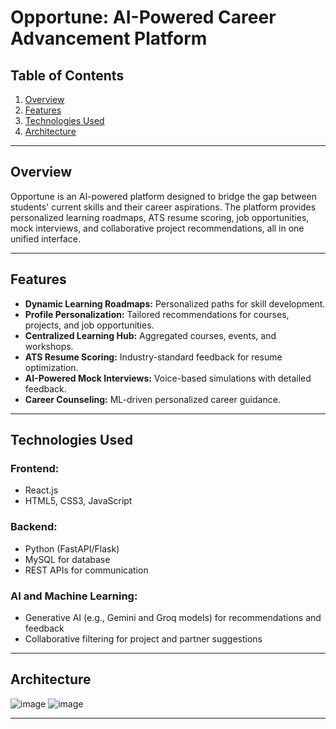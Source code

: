 # **Opportune: AI-Powered Career Advancement Platform**

## **Table of Contents**
1. [Overview](#overview)  
2. [Features](#features)  
3. [Technologies Used](#technologies-used)  
4. [Architecture](#architecture)  

---

## **Overview**
Opportune is an AI-powered platform designed to bridge the gap between students' current skills and their career aspirations. The platform provides personalized learning roadmaps, ATS resume scoring, job opportunities, mock interviews, and collaborative project recommendations, all in one unified interface.

---

## **Features**
- **Dynamic Learning Roadmaps:** Personalized paths for skill development.  
- **Profile Personalization:** Tailored recommendations for courses, projects, and job opportunities.  
- **Centralized Learning Hub:** Aggregated courses, events, and workshops.  
- **ATS Resume Scoring:** Industry-standard feedback for resume optimization.  
- **AI-Powered Mock Interviews:** Voice-based simulations with detailed feedback.  
- **Career Counseling:** ML-driven personalized career guidance.

---

## **Technologies Used**
### **Frontend:**
- React.js  
- HTML5, CSS3, JavaScript  

### **Backend:**
- Python (FastAPI/Flask)  
- MySQL for database  
- REST APIs for communication  

### **AI and Machine Learning:**
- Generative AI (e.g., Gemini and Groq models) for recommendations and feedback  
- Collaborative filtering for project and partner suggestions  

---

## **Architecture**
![image](https://github.com/user-attachments/assets/219fff18-0fee-4711-87a5-9ad05b85476b)
![image](https://github.com/user-attachments/assets/1f4aaa65-7a2f-41ac-b40f-a557d8d371e4)




---
